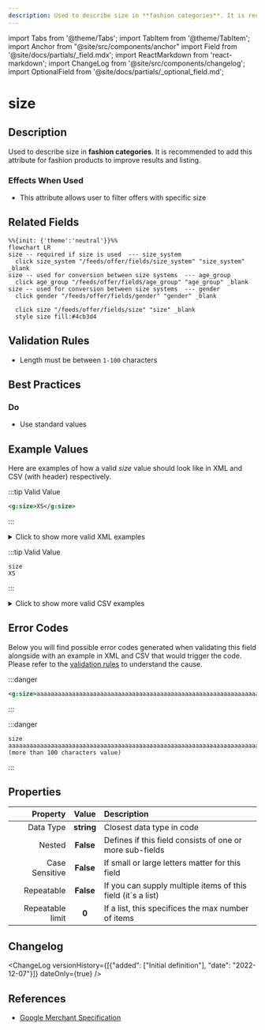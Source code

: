 ```yaml
---
description: Used to describe size in **fashion categories**. It is recommended to add this attribute for fashion products to improve results and listing.
---
```


import Tabs from '@theme/Tabs';
import TabItem from '@theme/TabItem';
import Anchor from "@site/src/components/anchor"
import Field from '@site/docs/partials/_field.mdx';
import ReactMarkdown from 'react-markdown';
import ChangeLog from '@site/src/components/changelog';
import OptionalField from '@site/docs/partials/_optional_field.md';

# size

<OptionalField/>

## Description

Used to describe size in **fashion categories**. It is recommended to add this attribute for fashion products to improve results and listing.



### Effects When Used

- This attribute allows user to filter offers with specific size





## Related Fields

```mermaid
%%{init: {'theme':'neutral'}}%%
flowchart LR
size -- required if size is used  --- size_system
  click size_system "/feeds/offer/fields/size_system" "size_system" _blank
size -- used for conversion between size systems  --- age_group
  click age_group "/feeds/offer/fields/age_group" "age_group" _blank
size -- used for conversion between size systems  --- gender
  click gender "/feeds/offer/fields/gender" "gender" _blank

  click size "/feeds/offer/fields/size" "size" _blank
  style size fill:#4cb3d4
```




## Validation Rules

- Length must be between `1-100` characters


## Best Practices


### Do

- Use standard values





## Example Values

Here are examples of how a valid *size* value  should look like in XML and CSV (with header) respectively.

<Tabs>
  <TabItem value="valid_xml" label="XML" default>

:::tip Valid Value

```xml
<g:size>XS</g:size>
```

:::

<details>
  <summary>Click to show more valid XML examples</summary>
  <div>

```xml
<g:size>XS</g:size>
```

```xml
<g:size>XXXL</g:size>
```


  </div>
</details>

 </TabItem>
  <TabItem value="valid_csv" label="CSV">

:::tip Valid Value

```csv
size
XS
```

:::

<details>
  <summary>Click to show more valid CSV examples</summary>
  <div>

```csv
size
XS
```

```csv
size
XXXL
```


  </div>
</details>

  </TabItem>
</Tabs>

## Error Codes

Below you will find possible error codes generated when validating this field alongside with an example in XML and CSV that would trigger the code. Please refer to the [validation rules](#validation-rules) to understand the cause.

<Tabs>
  <TabItem value="invalid_xml" label="XML" default>

:::danger <Anchor id="validation_invalid_length" title="validation_invalid_length" />

```xml
<g:size>aaaaaaaaaaaaaaaaaaaaaaaaaaaaaaaaaaaaaaaaaaaaaaaaaaaaaaaaaaaaaaaaaaaaaaaaaaaaaaaaaaaaaaaaaaaaaaaaaaaaa (more than 100 characters value)</g:size>
```

:::


 </TabItem>
  <TabItem value="invalid_csv" label="CSV">

:::danger <Anchor id="validation_invalid_length" title="validation_invalid_length" />

```csv
size
aaaaaaaaaaaaaaaaaaaaaaaaaaaaaaaaaaaaaaaaaaaaaaaaaaaaaaaaaaaaaaaaaaaaaaaaaaaaaaaaaaaaaaaaaaaaaaaaaaaaa (more than 100 characters value)
```

:::


  </TabItem>
</Tabs>

## Properties

|     **Property** |         **Value**          | **Description**                                              |
|-----------------:|:--------------------------:|:-------------------------------------------------------------|
|        Data Type |    **string**     | Closest data type in code                                    |
|           Nested |      **False**      | Defines if this field consists of one or more sub-fields     |
|   Case Sensitive |  **False**  | If small or large letters matter for this field              |
|       Repeatable |    **False**    | If you can supply multiple items of this field (it´s a list) |
| Repeatable limit | **0** | If a list, this specifices the max number of items           |

## Changelog
<ChangeLog versionHistory={[{"added": ["Initial definition"], "date": "2022-12-07"}]} dateOnly={true} />

## References
- [Google Merchant Specification](https://support.google.com/merchants/answer/6324492)
